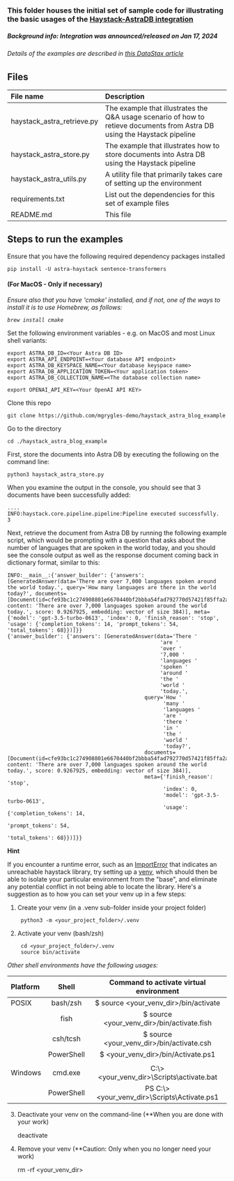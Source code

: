 ### This folder houses the initial set of sample code for illustrating the basic usages of the [Haystack-AstraDB integration](https://haystack.deepset.ai/integrations/astradb)
##### Background info:  Integration was announced/released on Jan 17, 2024

###### Details of the examples are described in [this DataStax article <link to be updated>](https://www.datastax.com)

## Files
|File name| Description |
|:-------|:-----------|
|haystack_astra_retrieve.py | The example that illustrates the Q&A usage scenario of how to retieve documents from Astra DB using the Haystack pipeline
|haystack_astra_store.py | The example that illustrates how to store documents into Astra DB using the Haystack pipeline
|haystack_astra_utils.py | A utility file that primarily takes care of setting up the environment
|requirements.txt | List out the dependencies for this set of example files
|README.md | This file
<p>

## Steps to run the examples

<p>Ensure that you have the following required dependency packages installed

    pip install -U astra-haystack sentence-transformers

#### (For MacOS - Only if necessary) 
<p><i>Ensure also that you have 'cmake' installed, and if not, one of the ways to install it is to use Homebrew, as follows:

    brew install cmake
</i>

<p>Set the following environment variables - e.g. on MacOS and most Linux shell variants:

    export ASTRA_DB_ID=<Your Astra DB ID>
    export ASTRA_API_ENDPOINT=<Your database API endpoint>
    export ASTRA_DB_KEYSPACE_NAME=<Your database keyspace name>
    export ASTRA_DB_APPLICATION_TOKEN=<Your application token>
    export ASTRA_DB_COLLECTION_NAME=<The database collection name>

    export OPENAI_API_KEY=<Your OpenAI API KEY>


<p>Clone this repo

    git clone https://github.com/mgrygles-demo/haystack_astra_blog_example

<p>Go to the directory

    cd ./haystack_astra_blog_example

<p>First, store the documents into Astra DB by executing the following on the command line:

    python3 haystack_astra_store.py

When you examine the output in the console, you should see that 3 documents have been successfully added:

    ....
    INFO:haystack.core.pipeline.pipeline:Pipeline executed successfully.
    3

<p>Next, retrieve the document from Astra DB by running the following example script, which would be prompting with a question that asks about the number of languages that are spoken in the world today, and you should see the console output as well as the response document coming back in dictionary format, similar to this:

    INFO:__main__:{'answer_builder': {'answers': [GeneratedAnswer(data='There are over 7,000 languages spoken around the world today.', query='How many languages are there in the world today?', documents=[Document(id=cfe93bc1c274908801e6670440bf2bbba54fad792770d57421f85ffa2a4fcc94, content: 'There are over 7,000 languages spoken around the world today.', score: 0.9267925, embedding: vector of size 384)], meta={'model': 'gpt-3.5-turbo-0613', 'index': 0, 'finish_reason': 'stop', 'usage': {'completion_tokens': 14, 'prompt_tokens': 54, 'total_tokens': 68}})]}}
    {'answer_builder': {'answers': [GeneratedAnswer(data='There '
                                                     'are '
                                                     'over '
                                                     '7,000 '
                                                     'languages '
                                                     'spoken '
                                                     'around '
                                                     'the '
                                                     'world '
                                                     'today.',
                                                query='How '
                                                      'many '
                                                      'languages '
                                                      'are '
                                                      'there '
                                                      'in '
                                                      'the '
                                                      'world '
                                                      'today?',
                                                documents=[Document(id=cfe93bc1c274908801e6670440bf2bbba54fad792770d57421f85ffa2a4fcc94, content: 'There are over 7,000 languages spoken around the world today.', score: 0.9267925, embedding: vector of size 384)],
                                                meta={'finish_reason': 'stop',
                                                      'index': 0,
                                                      'model': 'gpt-3.5-turbo-0613',
                                                      'usage': {'completion_tokens': 14,
                                                                'prompt_tokens': 54,
                                                                'total_tokens': 68}})]}}

__Hint__

If you encounter a runtime error, such as an [ImportError](https://docs.python.org/3/library/exceptions.html#ImportError) that indicates an unreachable haystack library, try setting up a [venv](https://docs.python.org/3/library/venv.html#creating-virtual-environments), which should then be able to isolate your particular environment from the "base", and eliminate any potential conflict in not being able to locate the library.   Here's a suggestion as to how you can set your venv up in a few steps:

1. Create your venv (in a .venv sub-folder inside your project folder)

        python3 -m <your_project_folder>/.venv
    
2. Activate your venv (bash/zsh)

        cd <your_project_folder>/.venv
        source bin/activate

*Other shell environments have the following usages:*

| Platform | Shell | Command to activate virtual environment |
|:---------|:-----:|:---------------------------------------:|
|POSIX|bash\/zsh|\$ source \<your_venv_dir\>/bin\/activate
|     |fish|\$ source \<your_venv_dir\>\/bin\/activate.fish
|     |csh/tcsh|\$ source \<your_venv_dir\>\/bin\/activate.csh
|     |PowerShell|\$ \<your_venv_dir\>\/bin\/Activate.ps1
||||
|Windows|cmd.exe|C\:\\\> \<your_venv_dir\>\\Scripts\activate.bat|
|       |PowerShell|PS C\:\\\> \<your_venv_dir\>\\Scripts\Activate.ps1|


3. Deactivate your venv on the command-line (**When you are done with your work)

    deactivate

4. Remove your venv (**Caution: Only when you no longer need your work)

    rm -rf \<your_venv_dir\>